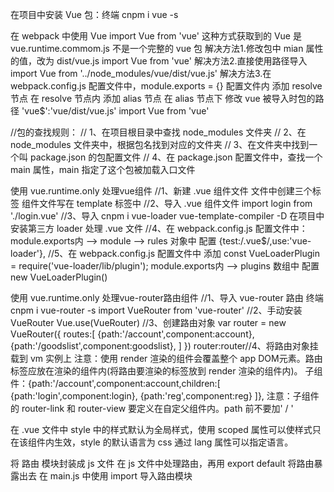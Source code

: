 在项目中安装 Vue 包：终端 cnpm i vue -s

在 webpack 中使用 Vue
    import Vue from 'vue'
    这种方式获取到的 Vue 是 vue.runtime.commom.js 不是一个完整的 vue 包
        解决方法1.修改包中 mian 属性的值，改为 dist/vue.js
        import Vue from 'vue'
        解决方法2.直接使用路径导入
        import Vue from '../node_modules/vue/dist/vue.js'
        解决方法3.在 webpack.config.js 配置文件中，module.exports = {} 配置文件内 添加 resolve 节点
        在 resolve 节点内 添加 alias 节点 
        在 alias 节点下 修改 vue 被导入时包的路径 'vue$':'vue/dist/vue.js'
        import Vue from 'vue'

//包的查找规则：
// 1、在项目根目录中查找 node_modules 文件夹 
// 2、在 node_modules 文件夹中，根据包名找到对应的文件夹
// 3、在文件夹中找到一个叫 package.json 的包配置文件
// 4、在 package.json 配置文件中，查找一个 main 属性，main 指定了这个包被加载入口文件


使用 vue.runtime.only 处理vue组件
    //1、新建 .vue 组件文件 文件中创建三个标签 <template></template><style></style><script></script> 组件文件写在 template 标签中
    //2、导入 .vue 组件文件
    import login from './login.vue'
    //3、导入 cnpm i vue-loader vue-template-compiler -D 在项目中安装第三方 loader 处理 .vue 文件
    //4、在 webpack.config.js 配置文件中：module.exports内 --> module --> rules 对象中 配置 {test:/\.vue$/,use:'vue-loader'},
    //5、在 webpack.config.js 配置文件中 添加 const VueLoaderPlugin = require('vue-loader/lib/plugin'); module.exports内 --> plugins 数组中 配置 new VueLoaderPlugin()

使用 vue.runtime.only 处理vue-router路由组件
    //1、导入 vue-router 路由 终端 cnpm i vue-router -s
    import VueRouter from 'vue-router'
    //2、手动安装 VueRouter 
    Vue.use(VueRouter)
    //3、创建路由对象
    var router = new VueRouter({
        routes:[
            {path:'/account',component:account},
            {path:'/goodslist',component:goodslist},
        ]
    })
    router:router//4、将路由对象挂载到 vm 实例上
    注意：使用 render 渲染的组件会覆盖整个 app DOM元素。路由标签应放在渲染的组件内(将路由要渲染的标签放到 render 渲染的组件内)。
    子组件：{path:'/account',component:account,children:[
                {path:'login',component:login},
                {path:'reg',component:reg}
            ]},
    注意：子组件的 router-link 和 router-view 要定义在自定父组件内。path 前不要加' / '
    
在 .vue 文件中 style 中的样式默认为全局样式，使用 scoped 属性可以使样式只在该组件内生效，style 的默认语言为 css 通过 lang 属性可以指定语言。

将 路由 模块封装成 js 文件
    在 js 文件中处理路由，再用 export default 将路由暴露出去
    在 main.js 中使用 import 导入路由模块




